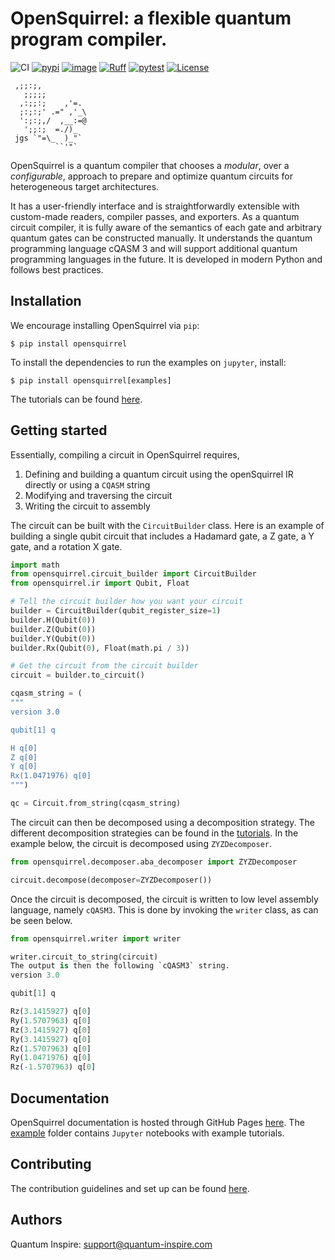 # OpenSquirrel: a flexible quantum program compiler.

![CI](https://github.com/QuTech-Delft/OpenSquirrel/actions/workflows/tests.yaml/badge.svg)
[![pypi](https://img.shields.io/pypi/v/opensquirrel.svg)](https://pypi.org/project/opensquirrel/)
[![image](https://img.shields.io/pypi/pyversions/opensquirrel.svg)](https://pypi.python.org/pypi/opensquirrel)
[![Ruff](https://img.shields.io/endpoint?url=https://raw.githubusercontent.com/astral-sh/ruff/main/assets/badge/v2.json)](https://github.com/astral-sh/ruff)
[![pytest](https://img.shields.io/badge/py-test-blue?logo=pytest)](https://github.com/pytest-dev/pytest)
[![License](https://img.shields.io/badge/License-Apache_2.0-blue.svg)](https://opensource.org/licenses/Apache-2.0)

```
 ,;;:;,
   ;;;;;
  ,:;;:;    ,'=.
  ;:;:;' .=" ,'_\
  ':;:;,/  ,__:=@
   ';;:;  =./)_
 jgs `"=\_  )_"`
          ``'"`
```

OpenSquirrel is a quantum compiler that chooses a _modular_, over a _configurable_, approach to prepare and optimize quantum circuits for heterogeneous target architectures.

It has a user-friendly interface and is straightforwardly extensible with custom-made readers, compiler passes, and exporters.
As a quantum circuit compiler, it is fully aware of the semantics of each gate and arbitrary quantum gates can be constructed manually.
It understands the quantum programming language cQASM 3 and will support additional quantum programming languages in the future.
It is developed in modern Python and follows best practices.

## Installation

We encourage installing OpenSquirrel via `pip`:

```shell
$ pip install opensquirrel
```

To install the dependencies to run the examples on `jupyter`, install:

```shell
$ pip install opensquirrel[examples]
```

The tutorials can be found [here](https://github.com/QuTech-Delft/OpenSquirrel/tree/develop/example).

## Getting started

Essentially, compiling a circuit in OpenSquirrel requires,
1. Defining and building a quantum circuit using the openSquirrel IR directly or using a `CQASM` string
2. Modifying and traversing the circuit
3. Writing the circuit to assembly

The circuit can be built with the `CircuitBuilder` class. Here is an example of building a single qubit circuit that
includes a Hadamard gate, a Z gate, a Y gate, and a rotation X gate.

```python
import math
from opensquirrel.circuit_builder import CircuitBuilder
from opensquirrel.ir import Qubit, Float

# Tell the circuit builder how you want your circuit
builder = CircuitBuilder(qubit_register_size=1)
builder.H(Qubit(0))
builder.Z(Qubit(0))
builder.Y(Qubit(0))
builder.Rx(Qubit(0), Float(math.pi / 3))

# Get the circuit from the circuit builder
circuit = builder.to_circuit()

cqasm_string = (
"""
version 3.0

qubit[1] q

H q[0]
Z q[0]
Y q[0]
Rx(1.0471976) q[0]
""")

qc = Circuit.from_string(cqasm_string)
```

The circuit can then be decomposed using a decomposition strategy. The different decomposition strategies can be found in the [tutorials](https://github.com/QuTech-Delft/OpenSquirrel/tree/develop/example/tutorials).
In the example below, the circuit is decomposed using `ZYZDecomposer`.

```python
from opensquirrel.decomposer.aba_decomposer import ZYZDecomposer

circuit.decompose(decomposer=ZYZDecomposer())
```

Once the circuit is decomposed, the circuit is written to low level assembly language, namely `cQASM3`. This is done by
invoking the `writer` class, as can be seen below.


```python
from opensquirrel.writer import writer

writer.circuit_to_string(circuit)
The output is then the following `cQASM3` string.
version 3.0

qubit[1] q

Rz(3.1415927) q[0]
Ry(1.5707963) q[0]
Rz(3.1415927) q[0]
Ry(3.1415927) q[0]
Rz(1.5707963) q[0]
Ry(1.0471976) q[0]
Rz(-1.5707963) q[0]
```

## Documentation

OpenSquirrel documentation is hosted through GitHub Pages [here](https://QuTech-Delft.github.io/OpenSquirrel/).
The [example](https://github.com/QuTech-Delft/OpenSquirrel/tree/develop/example) folder contains `Jupyter` notebooks with
example tutorials.

## Contributing

The contribution guidelines and set up can be found
[here](https://github.com/QuTech-Delft/OpenSquirrel/blob/develop/CONTRIBUTING.md).

## Authors

Quantum Inspire: [support@quantum-inspire.com](mailto:"support@quantum-inspire.com")
